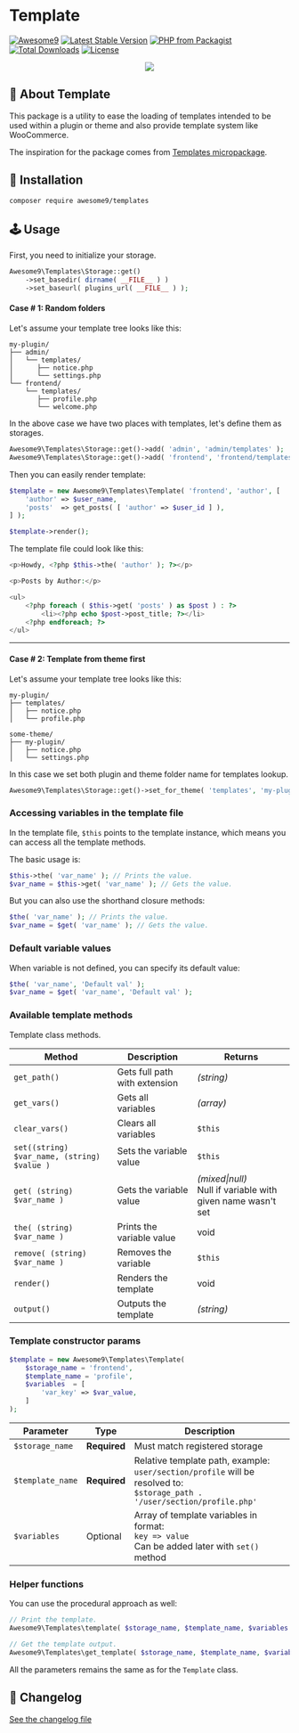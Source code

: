 # Template

[![Awesome9](https://img.shields.io/badge/Awesome-9-brightgreen)](https://awesome9.co)
[![Latest Stable Version](https://poser.pugx.org/awesome9/templates/v/stable)](https://packagist.org/packages/awesome9/templates)
[![PHP from Packagist](https://img.shields.io/packagist/php-v/awesome9/templates.svg)](https://packagist.org/packages/awesome9/templates)
[![Total Downloads](https://poser.pugx.org/awesome9/templates/downloads)](https://packagist.org/packages/awesome9/templates)
[![License](https://poser.pugx.org/awesome9/templates/license)](https://packagist.org/packages/awesome9/templates)

<p align="center">
	<img src="https://img.icons8.com/nolan/256/stocks.png" />
</p>

## 📃 About Template

This package is a utility to ease the loading of templates intended to be used within a plugin or theme and also provide template system like WooCommerce.

The inspiration for the package comes from [Templates micropackage](https://github.com/micropackage/templates).

## 💾 Installation

``` bash
composer require awesome9/templates
```

## 🕹 Usage

First, you need to initialize your storage.

```php
Awesome9\Templates\Storage::get()
	->set_basedir( dirname( __FILE__ ) )
	->set_baseurl( plugins_url( __FILE__ ) );
```

#### Case # 1: Random folders
Let's assume your template tree looks like this:

```
my-plugin/
├── admin/
│   └── templates/
│      ├── notice.php
│      └── settings.php
└── frontend/
	└── templates/
	   ├── profile.php
	   └── welcome.php
```

In the above case we have two places with templates, let's define them as storages.

```php
Awesome9\Templates\Storage::get()->add( 'admin', 'admin/templates' );
Awesome9\Templates\Storage::get()->add( 'frontend', 'frontend/templates' );
```

Then you can easily render template:

```php
$template = new Awesome9\Templates\Template( 'frontend', 'author', [
	'author' => $user_name,
	'posts'  => get_posts( [ 'author' => $user_id ] ),
] );

$template->render();
```

The template file could look like this:

```php
<p>Howdy, <?php $this->the( 'author' ); ?></p>

<p>Posts by Author:</p>

<ul>
	<?php foreach ( $this->get( 'posts' ) as $post ) : ?>
		<li><?php echo $post->post_title; ?></li>
	<?php endforeach; ?>
</ul>
```

----------------------

#### Case # 2: Template from theme first
Let's assume your template tree looks like this:

```
my-plugin/
├── templates/
│   ├── notice.php
│   └── profile.php

some-theme/
├── my-plugin/
│   ├── notice.php
│   └── settings.php
```

In this case we set both plugin and theme folder name for templates lookup.

```php
Awesome9\Templates\Storage::get()->set_for_theme( 'templates', 'my-plugin' );
```

### Accessing variables in the template file

In the template file, `$this` points to the template instance, which means you can access all the template methods.

The basic usage is:

```php
$this->the( 'var_name' ); // Prints the value.
$var_name = $this->get( 'var_name' ); // Gets the value.
```

But you can also use the shorthand closure methods:

```php
$the( 'var_name' ); // Prints the value.
$var_name = $get( 'var_name' ); // Gets the value.
```

### Default variable values

When variable is not defined, you can specify its default value:

```php
$the( 'var_name', 'Default val' );
$var_name = $get( 'var_name', 'Default val' );
```

### Available template methods

Template class methods.

| Method                                          | Description                       | Returns                                                      |
| ----------------------------------------------- | --------------------------------- | ------------------------------------------------------------ |
| ```get_path()```                                | Gets full path with extension     | *(string)*                                                   |
| ```get_vars()```                                | Gets all variables                | *(array)*                                                    |
| ```clear_vars()```                              | Clears all variables              | `$this`                                                      |
| ```set((string) $var_name, (string) $value )``` | Sets the variable value           | `$this`                                                      |
| ```get( (string) $var_name )```                 | Gets the variable value           | *(mixed\|null)*<br />Null if variable with given name wasn't set |
| ```the( (string) $var_name )```                 | Prints the variable value         | void                                                         |
| ```remove( (string) $var_name )```              | Removes the variable              | `$this`                                                      |
| ```render()```                                  | Renders the template              | void                                                         |
| ```output()```                                  | Outputs the template              | *(string)*                                                   |

### Template constructor params

```php
$template = new Awesome9\Templates\Template(
	$storage_name = 'frontend',
	$template_name = 'profile',
	$variables  = [
		'var_key' => $var_value,
	]
);
```

| Parameter            | Type         | Description                                                  |
| -------------------- | ------------ | ------------------------------------------------------------ |
| ```$storage_name```  | **Required** | Must match registered storage                                |
| ```$template_name``` | **Required** | Relative template path, example:<br />`user/section/profile` will be resolved to:<br />`$storage_path . '/user/section/profile.php'` |
| ```$variables```     | Optional     | Array of template variables in format:<br />`key => value`<br />Can be added later with `set()` method |

### Helper functions

You can use the procedural approach as well:

```php
// Print the template.
Awesome9\Templates\template( $storage_name, $template_name, $variables );

// Get the template output.
Awesome9\Templates\get_template( $storage_name, $template_name, $variables );
```

All the parameters remains the same as for the `Template` class.


## 📖 Changelog

[See the changelog file](./CHANGELOG.md)
